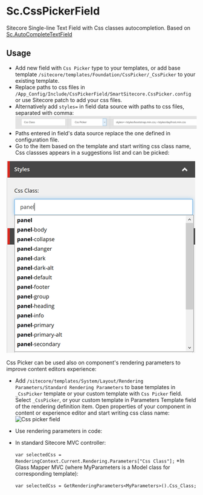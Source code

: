# Sc.CssPickerField

Sitecore Single-line Text Field with Css classes autocompletion. Based on [Sc.AutoCompleteTextField](https://github.com/whuu/Sc.AutoCompleteTextField) 

## Usage
* Add new field with `Css Picker` type to your templates, or add base template `/sitecore/templates/Foundation/CssPicker/_CssPicker` to your existing template.
* Replace paths to css files in `/App_Config/Include/CssPickerField/SmartSitecore.CssPicker.config` or use Sitecore patch to add your css files. 
* Alternatively add `styles=` in field data source with paths to css files, separated with comma:
![Css picker field datasource](https://raw.githubusercontent.com/whuu/Sc.CssPickerField/master/img/css-picker-with-datasource.png)
* Paths entered in field's data source replace the one defined in configuration file. 
* Go to the item based on the template and start writing css class name, Css classses appears in a suggestions list and can be picked:

![Css picker field](https://raw.githubusercontent.com/whuu/Sc.CssPickerField/master/img/css-picker-field.png)

Css Picker can be used also on component's rendering parameters to improve content editors experience:
* Add `/sitecore/templates/System/Layout/Rendering Parameters/Standard Rendering Parameters` to base templates in `_CssPicker` template or your custom template with `Css Picker` field. 
Select `_CssPicker`, or your custom template in Parameters Template field of the rendering definition item.
Open properties of your component in content or experience editor and start writing css class name:
![Css picker field](https://raw.githubusercontent.com/whuu/Sc.CssPickerField/master/img/css-picker-in-rendering-params.PNG.png)
* Use rendering parameters in code:
* In  standard Sitecore MVC controller:

  `var selectedCss = RenderingContext.Current.Rendering.Parameters["Css Class"];`
*In Glass Mapper MVC (where MyParameters is a Model class for corresponding template):

  `var selectedCss = GetRenderingParameters<MyParameters>().Css_Class;`

